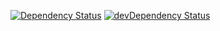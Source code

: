 [![Dependency Status](https://david-dm.org/dragonprojects/bookshelfjs-knex-passport-skeleton.svg)](https://david-dm.org/dragonprojects/bookshelfjs-knex-passport-skeleton)
[![devDependency Status](https://david-dm.org/dragonprojects/bookshelfjs-knex-passport-skeleton/dev-status.svg)](https://david-dm.org/dragonprojects/bookshelfjs-knex-passport-skeleton?type=dev)
